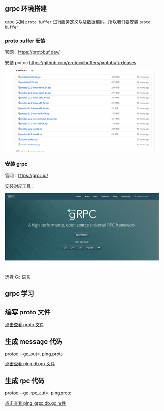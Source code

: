 ## grpc 环境搭建

grpc 采用 `proto buffer` 进行服务定义以及数据编码，所以我们要安装 `proto buffer`

### proto buffer 安装
官网：https://protobuf.dev/

安装 protoc https://github.com/protocolbuffers/protobuf/releases

![](./assets/protoc.png)

### 安装 grpc 

官网：https://grpc.io/

安装对应工具：

![](./assets/grpc.png) 

选择 Go 语言


## grpc 学习

## 编写 proto 文件

[点击查看 proto 文件](proto/ping.proto)

## 生成 message 代码

protoc --go_out=. ping.proto 


[点击查看 ping.db.go 文件](server/ping.pb.go)

## 生成 rpc 代码

protoc --go-rpc_out=. ping.proto

[点击查看 ping_grpc.db.go 文件](server/ping_grpc.pb.go)


